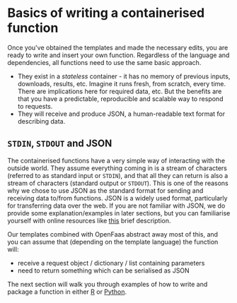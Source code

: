 # Basics of writing a containerised function

Once you've obtained the templates and made the necessary edits, you are ready to write and insert your own function. Regardless of the language and dependencies, all functions need to use the same basic approach.

* They exist in a _stateless_ container - it has no memory of previous inputs, downloads, results, etc. Imagine it runs fresh, from scratch, every time. There are implications here for required data, etc. But the benefits are that you have a predictable, reproducible and scalable way to respond to requests.
* They will receive and produce JSON, a human-readable text format for describing data.

## `STDIN`, `STDOUT` and JSON

The containerised functions have a very simple way of interacting with the outside world. They assume everything coming in is a stream of characters \(referred to as standard input or `STDIN`\), and that all they can return is also a stream of characters \(standard output or `STDOUT`\). This is one of the reasons why we chose to use JSON as the standard format for sending and receiving data to/from functions. JSON is a widely used format, particularly for transferring data over the web. If you are not familiar with JSON, we do provide some explanation/examples in later sections, but you can familiarise yourself with online resources like [this](https://developers.squarespace.com/what-is-json) brief description. 

Our templates combined with OpenFaas abstract away most of this, and you can assume that \(depending on the template language\) the function will:

* receive a request object / dictionary / list containing parameters
* need to return something which can be serialised as JSON

The next section will walk you through examples of how to write and package a function in either [R](api-docs/creating-and-deploying-functions/creating_in_r.md) or [Python](api-docs/creating-and-deploying-functions/creating_in_python.md). 